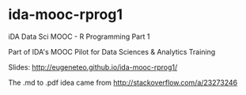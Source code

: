 # ida-mooc-rprog1
iDA Data Sci MOOC - R Programming Part 1

Part of IDA's MOOC Pilot for Data Sciences & Analytics Training

Slides: <http://eugeneteo.github.io/ida-mooc-rprog1/>

The .md to .pdf idea came from <http://stackoverflow.com/a/23273246>
